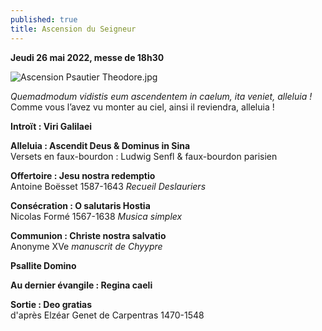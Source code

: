 ```yaml
---
published: true
title: Ascension du Seigneur
---
```

**Jeudi 26 mai 2022, messe de 18h30**

![Ascension Psautier Theodore.jpg]({{site.baseurl}}/images/Ascension%20Psautier%20Theodore.jpg)

*Quemadmodum vidistis eum ascendentem in caelum, ita veniet, alleluia !*  
Comme vous l’avez vu monter au ciel, ainsi il reviendra, alleluia !

**Introït : Viri Galilaei**

**Alleluia : Ascendit Deus & Dominus in Sina**  
Versets en faux-bourdon : Ludwig Senfl & faux-bourdon parisien

**Offertoire : Jesu nostra redemptio**  
Antoine Boësset 1587-1643 *Recueil Deslauriers*

**Consécration : O salutaris Hostia**  
Nicolas Formé 1567-1638 *Musica simplex*

**Communion : Christe nostra salvatio**  
Anonyme XVe *manuscrit de Chyypre*

**Psallite Domino**

**Au dernier évangile : Regina caeli**

**Sortie : Deo gratias**  
d'après Elzéar Genet de Carpentras 1470-1548

